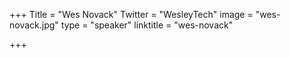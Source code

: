 +++
Title = "Wes Novack"
Twitter = "WesleyTech"
image = "wes-novack.jpg"
type = "speaker"
linktitle = "wes-novack"

+++


